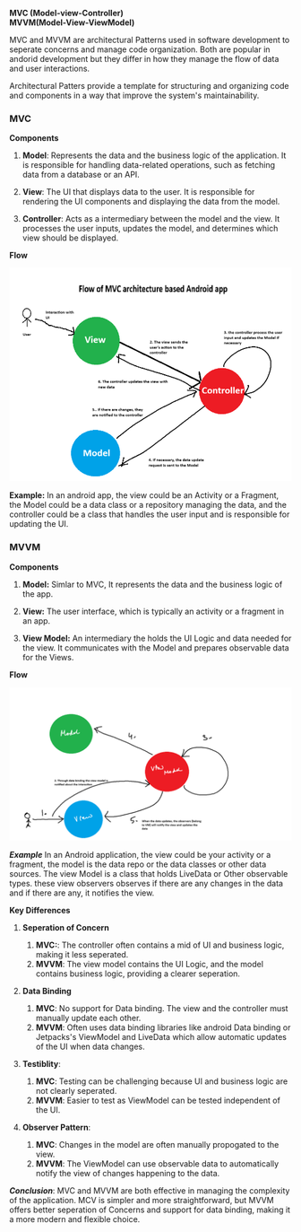 **MVC (Model-view-Controller)**  
**MVVM(Model-View-ViewModel)**

MVC and MVVM are architectural Patterns used in software development to seperate concerns and manage code organization. Both are popular in andorid development but they differ in how they manage the flow of data and user interactions.

Architectural Patters provide a template for structuring and organizing code and components in a way that improve the system's maintainability.

### MVC

**Components**
1. **Model**: Represents the data and the business logic of the application. It is responsible for handling data-related operations, such as fetching data from a database or an API.
   
2. **View**: The UI that displays data to the user. It is responsible for rendering the UI components and displaying the data from the model.
   
3. **Controller**: Acts as a intermediary between the model and the view. It processes the user inputs, updates the model, and determines which view should be displayed. 

**Flow**

![image](/mvc.png)


**Example:** In an android app, the view could be an Activity or a Fragment, the Model could be a data class or a repository managing the data, and the controller could be a class that handles the user input and is responsible for updating the UI.

### MVVM

**Components**
1. **Model:** Simlar to MVC, It represents the data and the business logic of the app. 
   
2. **View:** The user interface, which is typically an activity or a fragment in an app. 
   
3. **View Model:** An intermediary the holds the UI Logic and data needed for the view. It communicates with the Model and prepares observable data for the Views.

**Flow**

![image](/vvm.png)

***Example***
In an Android application, the view could be your activity or a fragment, the model is the data repo or the data classes or other data sources. The view Model is a class that holds LiveData or Other observable types. these view observers observes if there are any changes in the data and if there are any, it notifies the view. 

**Key Differences**

1. **Seperation of Concern** 
   1. **MVC:**: The controller often contains a mid of UI and business logic, making it less seperated.
   2. **MVVM**: The view model contains the UI Logic, and the model contains business logic, providing a clearer seperation. 
   
2. **Data Binding**
   1. **MVC**: No support for Data binding. The view and the controller must manually update each other.
   2. **MVVM**: Often uses data binding libraries like android Data binding or Jetpacks's ViewModel and LiveData which allow automatic updates of the UI when data changes.
   
3. **Testiblity**:
   1. **MVC**: Testing can be challenging because UI and business logic are not clearly seperated. 
   2. **MVVM**: Easier to test as ViewModel can be tested independent of the UI.
   
4. **Observer Pattern**:
   1. **MVC**: Changes in the model are often manually propogated to the view.
   2. **MVVM**: The ViewModel can use observable data to automatically notify the view of changes happening to the data. 

***Conclusion***: MVC and MVVM are both effective in managing the complexity of the application. MCV is simpler and more straightforward, but MVVM offers better seperation of Concerns and support for data binding, making it a more modern and flexible choice. 


